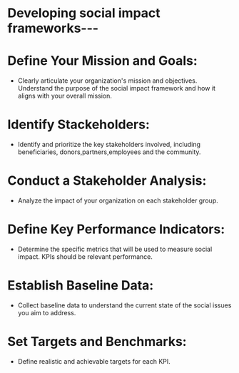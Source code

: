 # Developing social impact frameworks---
# Define Your Mission and Goals:
- Clearly articulate your organization's mission and objectives.
  Understand the purpose of the social impact framework and how it
  aligns with your overall mission.
# Identify Stackeholders: 
- Identify and prioritize the key stakeholders involved, including
  beneficiaries, donors,partners,employees and the community.
# Conduct a Stakeholder Analysis:
- Analyze the impact of your organization on each stakeholder group.
# Define Key Performance Indicators:
- Determine the specific metrics that will be used to measure social
  impact. KPIs should be relevant performance.
# Establish Baseline Data:
- Collect baseline data to understand the current state of the social
  issues you aim to address.
# Set Targets and Benchmarks:
- Define realistic and achievable targets for each KPI.
